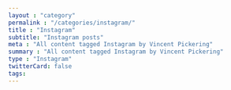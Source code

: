 ```yaml
---
layout : "category"
permalink : "/categories/instagram/"
title : "Instagram"
subtitle: "Instagram posts"
meta : "All content tagged Instagram by Vincent Pickering"
summary : "All content tagged Instagram by Vincent Pickering"
type : "Instagram"
twitterCard: false
tags:
---
```

